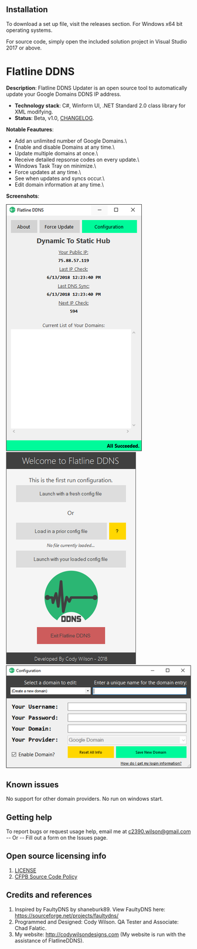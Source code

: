 ## Installation

To download a set up file, visit the releases section. For Windows x64 bit operating systems.

For source code, simply open the included solution project in Visual Studio 2017 or above.

# Flatline DDNS

**Description**:  Flatline DDNS Updater is an open source tool to automatically 
update your Google Domains DDNS IP address.

  - **Technology stack**: C#, Winform UI, .NET Standard 2.0 class library for XML modifying.
  - **Status**:  Beta, v1.0, [CHANGELOG](CHANGELOG.md).
  
**Notable Feautures**:
- Add an unlimited number of Google Domains.\
- Enable and disable Domains at any time.\
- Update multiple domains at once.\
- Receive detailed repsonse codes on every update.\
- Windows Task Tray on minimize.\
- Force updates at any time.\
- See when updates and syncs occur.\
- Edit domain information at any time.\

**Screenshots**:

![](https://raw.githubusercontent.com/CAlex-Wilson/FlatlineDDNS/master/mainUI.png)\
![](https://raw.githubusercontent.com/CAlex-Wilson/FlatlineDDNS/master/StartUI.png)\
![](https://raw.githubusercontent.com/CAlex-Wilson/FlatlineDDNS/master/ConfigUI.png)

## Known issues

No support for other domain providers.
No run on windows start.

## Getting help

To report bugs or request usage help, email me at c2390.wilson@gmail.com -- Or -- Fill out a form on the Issues page.

## Open source licensing info
1. [LICENSE](LICENSE)
2. [CFPB Source Code Policy](https://github.com/cfpb/source-code-policy/)

## Credits and references

1. Inspired by FaultyDNS by shaneburk89. View FaultyDNS here: https://sourceforge.net/projects/faultydns/
2. Programmed and Designed: Cody Wilson. QA Tester and Associate: Chad Falatic.
3. My website: http://codywilsondesigns.com (My website is run with the assistance of FlatlineDDNS).

